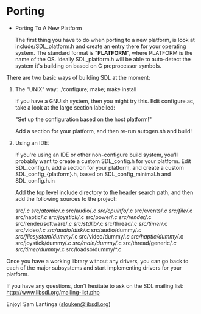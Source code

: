 Porting
=======

* Porting To A New Platform

  The first thing you have to do when porting to a new platform, is look at
  include/SDL_platform.h and create an entry there for your operating system.
  The standard format is "__PLATFORM__", where PLATFORM is the name of the OS.
  Ideally SDL_platform.h will be able to auto-detect the system it's building
  on based on C preprocessor symbols.

There are two basic ways of building SDL at the moment:

1. The "UNIX" way:  ./configure; make; make install

   If you have a GNUish system, then you might try this. Edit configure.ac,
   take a look at the large section labelled:

   "Set up the configuration based on the host platform!"

   Add a section for your platform, and then re-run autogen.sh and build!

2. Using an IDE:

   If you're using an IDE or other non-configure build system, you'll probably
   want to create a custom SDL_config.h for your platform. Edit SDL_config.h,
   add a section for your platform, and create a custom SDL_config_{platform}.h,
   based on SDL_config_minimal.h and SDL_config.h.in

   Add the top level include directory to the header search path, and then add
   the following sources to the project:

   src/*.c
   src/atomic/*.c
   src/audio/*.c
   src/cpuinfo/*.c
   src/events/*.c
   src/file/*.c
   src/haptic/*.c
   src/joystick/*.c
   src/power/*.c
   src/render/*.c
   src/render/software/*.c
   src/stdlib/*.c
   src/thread/*.c
   src/timer/*.c
   src/video/*.c
   src/audio/disk/*.c
   src/audio/dummy/*.c
   src/filesystem/dummy/*.c
   src/video/dummy/*.c
   src/haptic/dummy/*.c
   src/joystick/dummy/*.c
   src/main/dummy/*.c
   src/thread/generic/*.c
   src/timer/dummy/*.c
   src/loadso/dummy/*.c

Once you have a working library without any drivers, you can go back to each
of the major subsystems and start implementing drivers for your platform.

If you have any questions, don't hesitate to ask on the SDL mailing list:
http://www.libsdl.org/mailing-list.php

Enjoy!
Sam Lantinga                (slouken@libsdl.org)

